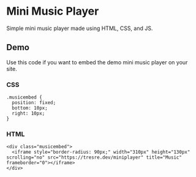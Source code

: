 # Mini Music Player
Simple mini music player made using HTML, CSS, and JS.

## Demo

Use this code if you want to embed the demo mini music player on your site.

### CSS
```
.musicembed {
  position: fixed;
  bottom: 10px;
  right: 10px;
}
```

### HTML
```
<div class="musicembed">
  <iframe style="border-radius: 90px;" width="310px" height="130px" scrolling="no" src="https://tresre.dev/miniplayer" title="Music" frameborder="0"></iframe>
</div>
```
